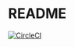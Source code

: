 # README
[![CircleCI](https://circleci.com/gh/dimasjt/9gag-rails-react/tree/master.svg?style=svg)](https://circleci.com/gh/dimasjt/9gag-rails-react/tree/master)
